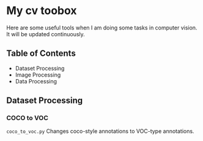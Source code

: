 # My cv toobox
Here are some useful tools when I am doing some tasks in computer vision. It will be updated continuously.
## Table of Contents

- Dataset Processing
- Image Processing
- Data Processing

## Dataset Processing
### COCO to VOC 
`coco_to_voc.py` Changes coco-style annotations to VOC-type annotations.



